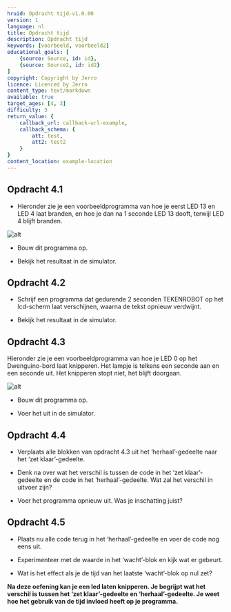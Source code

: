 ```yaml
---
hruid: Opdracht tijd-v1.0.00
version: 1
language: nl
title: Opdracht tijd
description: Opdracht tijd
keywords: [voorbeeld, voorbeeld2]
educational_goals: [
    {source: Source, id: id}, 
    {source: Source2, id: id2}
]
copyright: Copyright by Jerro
licence: Licenced by Jerro
content_type: text/markdown
available: true
target_ages: [4, 3]
difficulty: 3
return_value: {
    callback_url: callback-url-example,
    callback_schema: {
        att: test,
        att2: test2
    }
}
content_location: example-location
---
```


## Opdracht 4.1

* Hieronder zie je een voorbeeldprogramma van hoe je eerst LED 13 en LED 4 laat branden, en hoe je dan na 1 seconde LED 13 dooft, terwijl LED 4 blijft branden. 

![alt](https://scholen.dwengo.org/static/ledscodetijd.png "Afb. Tijd")

* Bouw dit programma op.

* Bekijk het resultaat in de simulator.


## Opdracht 4.2

* Schrijf een programma dat gedurende 2 seconden TEKENROBOT op het lcd-scherm laat verschijnen, waarna de tekst opnieuw verdwijnt.

* Bekijk het resultaat in de simulator.


## Opdracht 4.3

Hieronder zie je een voorbeeldprogramma van hoe je LED 0 op het Dwenguino-bord laat knipperen. Het lampje is telkens een seconde aan en een seconde uit. Het knipperen stopt niet, het blijft doorgaan.

![alt](https://scholen.dwengo.org/static/ledscodetijd2.png "Afb. Tijd")

* Bouw dit programma op.

* Voer het uit in de simulator.


## Opdracht 4.4

* Verplaats alle blokken van opdracht 4.3 uit het ‘herhaal’-gedeelte naar het ‘zet klaar’-gedeelte. 

* Denk na over wat het verschil is tussen de code in het ‘zet klaar’-gedeelte en de code in het ‘herhaal’-gedeelte. Wat zal het verschil in uitvoer zijn?

* Voer het programma opnieuw uit. Was je inschatting juist?


## Opdracht 4.5

* Plaats nu alle code terug in het ‘herhaal’-gedeelte en voer de code nog eens uit.

* Experimenteer met de waarde in het ‘wacht’-blok en kijk wat er gebeurt. 

* Wat is het effect als je de tijd van het laatste ‘wacht’-blok op nul zet?

**Na deze oefening kan je een led laten knipperen. Je begrijpt wat het verschil is tussen het ‘zet klaar’-gedeelte en ‘herhaal’-gedeelte. Je weet hoe het gebruik van de tijd invloed heeft op je programma.**